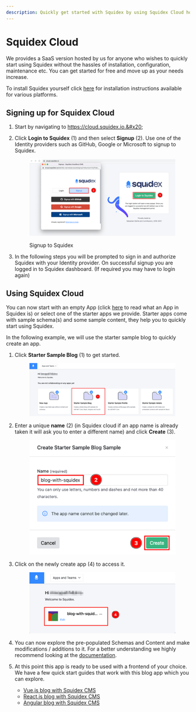 ```yaml
---
description: Quickly get started with Squidex by using Squidex Cloud hosted by us.
---
```


# Squidex Cloud

We provides a SaaS version hosted by us for anyone who wishes to quickly start using Squidex without the hassles of installation, configuration, maintenance etc. You can get started for free and move up as your needs increase.

To install Squidex yourself click [here](installation/) for installation instructions available for various platforms.&#x20;

## Signing up for Squidex Cloud

1. Start by navigating to https://cloud.squidex.io.&#x20;
2.  Click **Login to Squidex** (1) and then select **Signup** (2). Use one of the Identity providers such as GitHub, Google or Microsoft to signup to Squidex.&#x20;

    <figure><img src="../.gitbook/assets/2023-01-04_13-15.png" alt=""><figcaption><p>Signup to Squidex</p></figcaption></figure>
3. In the following steps you will be prompted to sign in and authorize Squidex with your Identity provider. On successful signup you are logged in to Squidex dashboard. (If required you may have to login again)

## Using Squidex Cloud

You can now start with an empty App (click [here](../02-documentation/concepts/apps.md) to read what an App in Squidex is) or select one of the starter apps we provide. Starter apps come with sample schema(s) and some sample content, they help you to quickly start using Squidex.

In the following example, we will use the starter sample blog to quickly create an app.

1.  Click **Starter Sample Blog** (1) to get started.

    <figure><img src="../.gitbook/assets/2023-01-04_13-36.png" alt=""><figcaption></figcaption></figure>
2.  Enter a unique **name** (2) (in Squidex cloud if an app name is already taken it will ask you to enter a different name) and click **Create** (3).

    <figure><img src="../.gitbook/assets/2023-01-04_13-34.png" alt=""><figcaption></figcaption></figure>
3.  Click on the newly create app (4) to access it.

    <figure><img src="../.gitbook/assets/2023-01-04_14-45.png" alt=""><figcaption></figcaption></figure>
4. You can now explore the pre-populated Schemas and Content and make modifications / additions to it. For a better understanding we highly recommend looking at the [documentation](../02-documentation/concepts/).
5. At this point this app is ready to be used with a frontend of your choice. We have a few quick start guides that work with this blog app which you can explore.
   * [Vue.js blog with Squidex CMS](quick-start-guides/vue.js-blog-with-squidex-cms.md)
   * [React.js blog with Squidex CMS](quick-start-guides/react.js-blog-with-squidex-cms.md)
   * [Angular blog with Squidex CMS](quick-start-guides/angular-blog-with-squidex-cms.md)
